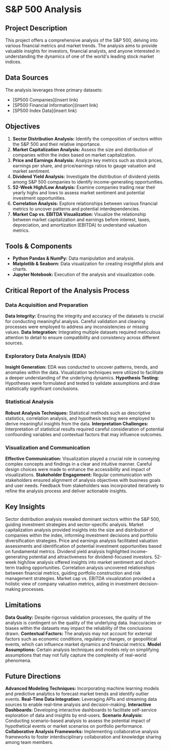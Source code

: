 # S&P 500 Analysis

## Project Description

This project offers a comprehensive analysis of the S&P 500, delving into various financial metrics and market trends. The analysis aims to provide valuable insights for investors, financial analysts, and anyone interested in understanding the dynamics of one of the world's leading stock market indices.

## Data Sources

The analysis leverages three primary datasets:

- [SP500 Companies](insert link)
- [SP500 Financial Information](insert link)
- [SP500 Index Data](insert link)

## Objectives

1. **Sector Distribution Analysis:** Identify the composition of sectors within the S&P 500 and their relative importance.
2. **Market Capitalization Analysis:** Assess the size and distribution of companies within the index based on market capitalization.
3. **Price and Earnings Analysis:** Analyze key metrics such as stock prices, earnings per share, and price/earnings ratios to gauge valuation and market sentiment.
4. **Dividend Yield Analysis:** Investigate the distribution of dividend yields among S&P 500 companies to identify income-generating opportunities.
5. **52-Week High/Low Analysis:** Examine companies trading near their yearly highs and lows to assess market sentiment and potential investment opportunities.
6. **Correlation Analysis:** Explore relationships between various financial metrics to uncover patterns and potential interdependencies.
7. **Market Cap vs. EBITDA Visualization:** Visualize the relationship between market capitalization and earnings before interest, taxes, depreciation, and amortization (EBITDA) to understand valuation metrics.
   
## Tools & Components

- **Python Pandas & NumPy:** Data manipulation and analysis.
- **Matplotlib & Seaborn:** Data visualization for creating insightful plots and charts.
- **Jupyter Notebook:** Execution of the analysis and visualization code.

## Critical Report of the Analysis Process

### Data Acquisition and Preparation

**Data Integrity:** Ensuring the integrity and accuracy of the datasets is crucial for conducting meaningful analysis. Careful validation and cleaning processes were employed to address any inconsistencies or missing values.
**Data Integration:** Integrating multiple datasets required meticulous attention to detail to ensure compatibility and consistency across different sources.

### Exploratory Data Analysis (EDA)

**Insight Generation:** EDA was conducted to uncover patterns, trends, and anomalies within the data. Visualization techniques were utilized to facilitate a deeper understanding of the underlying dynamics.
**Hypothesis Testing:** Hypotheses were formulated and tested to validate assumptions and draw statistically significant conclusions.

### Statistical Analysis

**Robust Analysis Techniques:** Statistical methods such as descriptive statistics, correlation analysis, and hypothesis testing were employed to derive meaningful insights from the data.
**Interpretation Challenges:** Interpretation of statistical results required careful consideration of potential confounding variables and contextual factors that may influence outcomes.

### Visualization and Communication

**Effective Communication:** Visualization played a crucial role in conveying complex concepts and findings in a clear and intuitive manner. Careful design choices were made to enhance the accessibility and impact of visualizations.
**Stakeholder Engagement:** Regular communication with stakeholders ensured alignment of analysis objectives with business goals and user needs. Feedback from stakeholders was incorporated iteratively to refine the analysis process and deliver actionable insights.

## Key Insights

Sector distribution analysis revealed dominant sectors within the S&P 500, guiding investment strategies and sector-specific analysis.
Market capitalization analysis provided insights into the size and distribution of companies within the index, informing investment decisions and portfolio diversification strategies.
Price and earnings analysis facilitated valuation assessments and identification of potential investment opportunities based on fundamental metrics.
Dividend yield analysis highlighted income-generating potential and attractiveness for dividend-focused investors.
52-week high/low analysis offered insights into market sentiment and short-term trading opportunities.
Correlation analysis uncovered relationships between financial metrics, guiding portfolio construction and risk management strategies.
Market cap vs. EBITDA visualization provided a holistic view of company valuation metrics, aiding in investment decision-making processes.

## Limitations

**Data Quality:** Despite rigorous validation processes, the quality of the analysis is contingent on the quality of the underlying data. Inaccuracies or biases within the datasets may impact the reliability of the conclusions drawn.
**Contextual Factors:** The analysis may not account for external factors such as economic conditions, regulatory changes, or geopolitical events, which can influence market dynamics and financial metrics.
**Model Assumptions:** Certain analysis techniques and models rely on simplifying assumptions that may not fully capture the complexity of real-world phenomena.

## Future Directions
**Advanced Modeling Techniques:** Incorporating machine learning models and predictive analytics to forecast market trends and identify outlier events.
**Real-Time Data Integration:** Leveraging APIs and streaming data sources to enable real-time analysis and decision-making.
**Interactive Dashboards:** Developing interactive dashboards to facilitate self-service exploration of data and insights by end-users.
**Scenario Analysis:** Conducting scenario-based analysis to assess the potential impact of hypothetical events or market scenarios on portfolio performance.
**Collaborative Analysis Frameworks:** Implementing collaborative analysis frameworks to foster interdisciplinary collaboration and knowledge sharing among team members.
